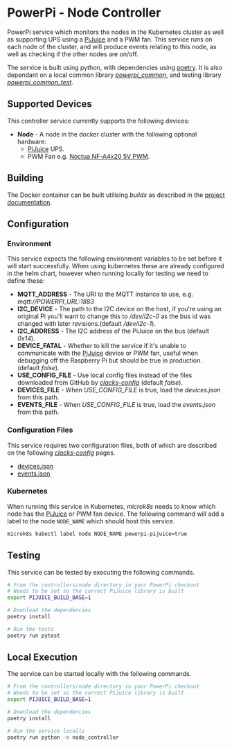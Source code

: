 # PowerPi - Node Controller

PowerPi service which monitors the nodes in the Kubernetes cluster as well as supporting UPS using a [PiJuice](https://www.pijuice.com) and a PWM fan. This service runs on each node of the cluster, and will produce events relating to this node, as well as checking if the other nodes are on/off.

The service is built using python, with dependencies using [poetry](https://python-poetry.org/). It is also dependant on a local common library [_powerpi_common_](../../common/python/README.md), and testing library [_powerpi_common_test_](../../common/pytest/README.md).

## Supported Devices

This controller service currently supports the following devices:

-   **Node** - A node in the docker cluster with the following optional hardware:
    -   [PiJuice](https://www.pijuice.com) UPS.
    -   PWM Fan e.g. [Noctua NF-A4x20 5V PWM](https://noctua.at/en/nf-a4x20-5v).

## Building

The Docker container can be built utilising _buildx_ as described in the [project documentation](../../README.md#Building).

## Configuration

### Environment

This service expects the following environment variables to be set before it will start successfully. When using kubernetes these are already configured in the helm chart, however when running locally for testing we need to define these:

-   **MQTT_ADDRESS** - The URI to the MQTT instance to use, e.g. _mqtt://POWERPI_URL:1883_
-   **I2C_DEVICE** - The path to the I2C device on the host, if you're using an original Pi you'll want to change this to _/dev/i2c-0_ as the bus id was changed with later revisions.(default _/dev/i2c-1_).
-   **I2C_ADDRESS** - The I2C address of the PiJuice on the bus (default _0x14_).
-   **DEVICE_FATAL** - Whether to kill the service if it's unable to communicate with the [PiJuice](https://www.pijuice.com) device or PWM fan, useful when debugging off the Raspberry Pi but should be true in production. (default _false_).
-   **USE_CONFIG_FILE** - Use local config files instead of the files downloaded from GitHub by [_clacks-config_](../../services/clacks-config/README.md) (default _false_).
-   **DEVICES_FILE** - When _USE_CONFIG_FILE_ is true, load the _devices.json_ from this path.
-   **EVENTS_FILE** - When _USE_CONFIG_FILE_ is true, load the _events.json_ from this path.

### Configuration Files

This service requires two configuration files, both of which are described on the following [_clacks-config_](../../services/clacks-config/README.md) pages.

-   [devices.json](../../services/clacks-config/README.md#devicesjson)
-   [events.json](../../services/clacks-config/README.md#eventsjson)

### Kubernetes

When running this service in Kubernetes, _microk8s_ needs to know which node has the [PiJuice](https://www.pijuice.com) or PWM fan device. The following command will add a label to the node `NODE_NAME` which should host this service.

```bash
microk8s kubectl label node NODE_NAME powerpi-pijuice=true
```

## Testing

This service can be tested by executing the following commands.

```bash
# From the controllers/node directory in your PowerPi checkout
# Needs to be set so the correct PiJuice library is built
export PIJUICE_BUILD_BASE=1

# Download the dependencies
poetry install

# Run the tests
poetry run pytest
```

## Local Execution

The service can be started locally with the following commands.

```bash
# From the controllers/node directory in your PowerPi checkout
# Needs to be set so the correct PiJuice library is built
export PIJUICE_BUILD_BASE=1

# Download the dependencies
poetry install

# Run the service locally
poetry run python -m node_controller
```
